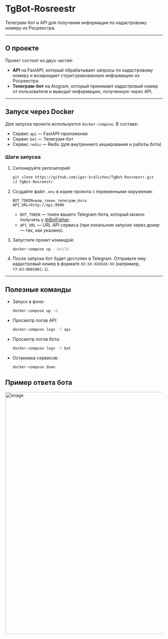 # TgBot-Rosreestr

Телеграм-бот и API для получения информации по кадастровому номеру из Росреестра.

---

## О проекте

Проект состоит из двух частей:
- **API** на FastAPI, который обрабатывает запросы по кадастровому номеру и возвращает структурированную информацию из Росреестра.
- **Телеграм-бот** на Aiogram, который принимает кадастровый номер от пользователя и выводит информацию, полученную через API.

---

## Запуск через Docker

Для запуска проекта используется `docker-compose`. В составе:
- Сервис `api` — FastAPI-приложение
- Сервис `bot` — Телеграм-бот
- Сервис `redis` — Redis (для внутреннего кеширования и работы бота)

### Шаги запуска

1. Склонируйте репозиторий:
    ```bash
    git clone https://github.com/igor-kralichev/TgBot-Rosreestr.git
    cd TgBot-Rosreestr
    ```

2. Создайте файл `.env` в корне проекта с переменными окружения:
    ```
    BOT_TOKEN=ваш_токен_телеграм_бота
    API_URL=http://api:8000
    ```

    - `BOT_TOKEN` — токен вашего Telegram-бота, который можно получить у [@BotFather](https://t.me/BotFather).
    - `API_URL` — URL API сервиса (при локальном запуске через докер — так, как указано).

3. Запустите проект командой:
    ```bash
    docker-compose up --build
    ```

4. После запуска бот будет доступен в Telegram. Отправьте ему кадастровый номер в формате `XX:XX:XXXXXX:XX` (например, `77:03:0001001:1`).

---

## Полезные команды

- Запуск в фоне:
    ```bash
    docker-compose up -d
    ```

- Просмотр логов API:
    ```bash
    docker-compose logs -f api
    ```

- Просмотр логов бота:
    ```bash
    docker-compose logs -f bot
    ```

- Остановка сервисов:
    ```bash
    docker-compose down
    ```
## Пример ответа бота

<img width="506" height="773" alt="image" src="https://github.com/user-attachments/assets/8e27d71e-cc11-4c39-a6cd-0047d34a0b4a" />


